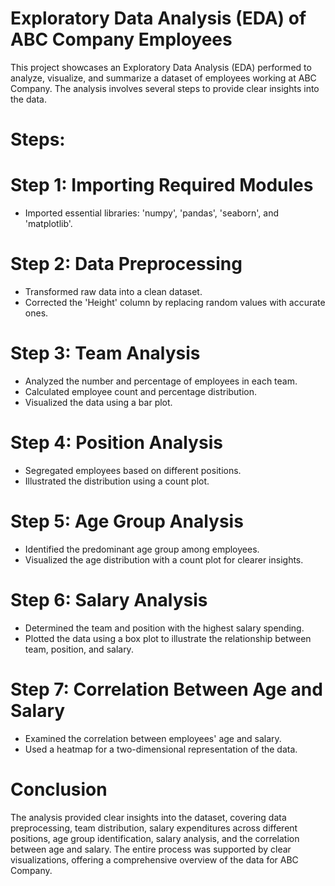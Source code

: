 # Exploratory Data Analysis (EDA) of ABC Company Employees
This project showcases an Exploratory Data Analysis (EDA) performed to analyze, visualize, and summarize a dataset of employees working at ABC Company. The analysis involves several steps to provide clear insights into the data.

# Steps: #
# Step 1: Importing Required Modules #
* Imported essential libraries: 'numpy', 'pandas', 'seaborn', and 'matplotlib'.

# Step 2: Data Preprocessing #
* Transformed raw data into a clean dataset.
* Corrected the 'Height' column by replacing random values with accurate ones. 

# Step 3: Team Analysis #
* Analyzed the number and percentage of employees in each team.
* Calculated employee count and percentage distribution.
* Visualized the data using a bar plot.

# Step 4: Position Analysis #
* Segregated employees based on different positions.
* Illustrated the distribution using a count plot.
  
# Step 5: Age Group Analysis #
* Identified the predominant age group among employees.
* Visualized the age distribution with a count plot for clearer insights.

# Step 6: Salary Analysis #
* Determined the team and position with the highest salary spending.
* Plotted the data using a box plot to illustrate the relationship between team, position, and salary.

# Step 7: Correlation Between Age and Salary #
* Examined the correlation between employees' age and salary.
* Used a heatmap for a two-dimensional representation of the data.

# Conclusion #
The analysis provided clear insights into the dataset, covering data preprocessing, team distribution, salary expenditures across different positions, age group identification, salary analysis, and the correlation between age and salary. The entire process was supported by clear visualizations, offering a comprehensive overview of the data for ABC Company.

